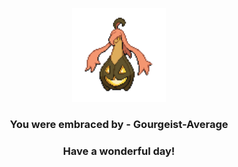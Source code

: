 <p align="center">
    <img src="https://raw.githubusercontent.com/PokeAPI/sprites/master/sprites/pokemon/711.png" width="150" height="150">
</p>
<h3 align="center">You were embraced by - <b>Gourgeist-Average</b></h3>
<h3 align="center">Have a wonderful day!</h3>
